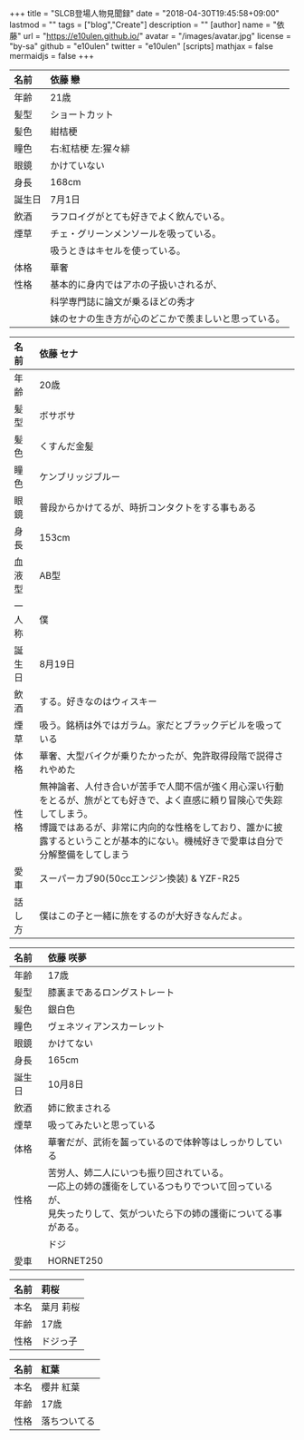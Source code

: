 +++
title = "SLCB登場人物見聞録"
date = "2018-04-30T19:45:58+09:00"
lastmod = ""
tags = ["blog","Create"]
description = ""
[author]
name = "依藤"
url = "https://e10ulen.github.io/"
avatar = "/images/avatar.jpg"
license = "by-sa"
github = "e10ulen"
twitter = "e10ulen"
[scripts]
mathjax = false
mermaidjs = false
+++
<p id="len"></p>

|名前| 依藤 戀|
|:---|:---|
|年齢| 21歳|
|髪型| ショートカット|
|髪色| 紺桔梗|
|瞳色| 右:紅桔梗 左:猩々緋|
|眼鏡| かけていない|
|身長| 168cm|
|誕生日| 7月1日|
|飲酒| ラフロイグがとても好きでよく飲んでいる。|
|煙草| チェ・グリーンメンソールを吸っている。|
|| 吸うときはキセルを使っている。|
|体格| 華奢|
|性格| 基本的に身内ではアホの子扱いされるが、|
|| 科学専門誌に論文が乗るほどの秀才|
|| 妹のセナの生き方が心のどこかで羨ましいと思っている。|

<p id="sena"></p>

|名前|依藤 セナ|
|:---|:---|
|年齢| 20歳|
|髪型| ボサボサ|
|髪色| くすんだ金髪|
|瞳色| ケンブリッジブルー|
|眼鏡| 普段からかけてるが、時折コンタクトをする事もある|
|身長| 153cm|
|血液型| AB型|
|一人称| 僕|
|誕生日| 8月19日|
|飲酒| する。好きなのはウィスキー|
|煙草| 吸う。銘柄は外ではガラム。家だとブラックデビルを吸っている|
|体格| 華奢、大型バイクが乗りたかったが、免許取得段階で説得されやめた|
|性格| 無神論者、人付き合いが苦手で人間不信が強く用心深い行動をとるが、旅がとても好きで、よく直感に頼り冒険心で失踪してしまう。<br>博識ではあるが、非常に内向的な性格をしており、誰かに披露するということが基本的にない。機械好きで愛車は自分で分解整備をしてしまう|
|愛車|スーパーカブ90(50ccエンジン換装) & YZF-R25 |
|話し方| 僕はこの子と一緒に旅をするのが大好きなんだよ。|

<p id="sakura"></p>

|名前|依藤 咲夢|
|:---|:---|
|年齢| 17歳|
|髪型| 膝裏まであるロングストレート|
|髪色| 銀白色|
|瞳色| ヴェネツィアンスカーレット|
|眼鏡| かけてない|
|身長| 165cm|
|誕生日| 10月8日|
|飲酒| 姉に飲まされる|
|煙草| 吸ってみたいと思っている|
|体格| 華奢だが、武術を齧っているので体幹等はしっかりしている|
|性格| 苦労人、姉二人にいつも振り回されている。<br>一応上の姉の護衛をしているつもりでついて回っているが、<br> 見失ったりして、気がついたら下の姉の護衛についてる事がある。|
|| ドジ|
|愛車| HORNET250|

|名前| 莉桜|
|:---|:---|
|本名| 葉月 莉桜|
|年齢| 17歳|
|性格| ドジっ子|

|名前| 紅葉|
|:---|:---|
|本名| 櫻井 紅葉|
|年齢| 17歳|
|性格| 落ちついてる|